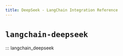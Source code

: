 ```yaml
---
title: DeepSeek - LangChain Integration Reference
---
```


# `langchain-deepseek`

::: langchain_deepseek
